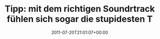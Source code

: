 ---
retweeted: false
source: <a href="http://twitter.com/download/android" rel="nofollow">Twitter for Android</a>
entities:
  hashtags: []
  symbols: []
  user_mentions: []
  urls:
  - url: http://t.co/KzF4mfH
    expanded_url: http://yfrog.com/kl93pixj
    display_url: yfrog.com/kl93pixj
    indices:
    - '93'
    - '112'
display_text_range:
- '0'
- '112'
favorite_count: '0'
id_str: '93787541358129152'
truncated: false
retweet_count: '0'
id: '93787541358129152'
possibly_sensitive: false
created_at: Wed Jul 20 21:01:07 +0000 2011
favorited: false
full_text: 'Tipp: mit dem richtigen Soundrtrack fühlen sich sogar die stupidesten
  Tätigkeiten episch an.'
lang: de
quote_url: http://yfrog.com/kl93pixj
tags:
- pesos/twitter
date: '2011-07-20T21:01:07+00:00'
src: https://twitter.com/bascht/status/93787541358129152
original_url: https://twitter.com/bascht/status/93787541358129152
type: twitter_tweet
text: 'Tipp: mit dem richtigen Soundrtrack fühlen sich sogar die stupidesten Tätigkeiten
  episch an.'
title: 'Tipp: mit dem richtigen Soundrtrack fühlen sich sogar die stupidesten T'

---